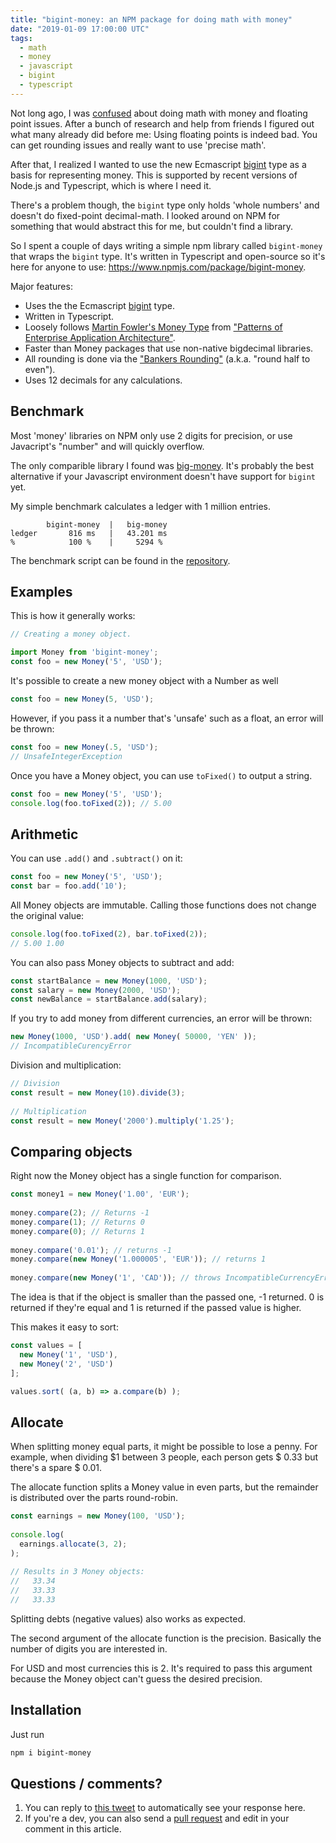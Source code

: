```yaml
---
title: "bigint-money: an NPM package for doing math with money"
date: "2019-01-09 17:00:00 UTC"
tags:
  - math
  - money
  - javascript
  - bigint
  - typescript
---
```


Not long ago, I was [confused][1] about doing math with money and floating
point issues. After a bunch of research and help from friends I figured out
what many already did before me: Using floating points is indeed bad. You can
get rounding issues and really want to use 'precise math'.

After that, I realized I wanted to use the new Ecmascript [bigint][2] type as
a basis for representing money. This is supported by recent versions of Node.js
and Typescript, which is where I need it.

There's a problem though, the `bigint` type only holds 'whole numbers' and
doesn't do fixed-point decimal-math. I looked around on NPM for something that
would abstract this for me, but couldn't find a library.

So I spent a couple of days writing a simple npm library called `bigint-money`
that wraps the `bigint` type. It's written in Typescript and open-source so
it's here for anyone to use: <https://www.npmjs.com/package/bigint-money>.

Major features:

* Uses the the Ecmascript [bigint][2] type.
* Written in Typescript.
* Loosely follows [Martin Fowler's Money Type][3] from
 ["Patterns of Enterprise Application Architecture"][4].
* Faster than Money packages that use non-native bigdecimal libraries.
* All rounding is done via the ["Bankers Rounding"][6] (a.k.a. "round
  half to even").
* Uses 12 decimals for any calculations.

Benchmark
---------

Most 'money' libraries on NPM only use 2 digits for precision, or use 
Javacript's "number" and will quickly overflow.

The only comparible library I found was [big-money][10]. It's probably
the best alternative if your Javascript environment doesn't have support
for `bigint` yet.

My simple benchmark calculates a ledger with 1 million entries.

```
        bigint-money  |   big-money
ledger       816 ms   |   43.201 ms
%            100 %    |     5294 %
```


The benchmark script can be found in the [repository][8].

Examples
--------

This is how it generally works:

```typescript
// Creating a money object.

import Money from 'bigint-money';
const foo = new Money('5', 'USD');
```

It's possible to create a new money object with a Number as well

```typescript
const foo = new Money(5, 'USD');
```

However, if you pass it a number that's 'unsafe' such as a float, an error will be thrown:

```typescript
const foo = new Money(.5, 'USD');
// UnsafeIntegerException
```

Once you have a Money object, you can use `toFixed()` to output a string.

```typescript
const foo = new Money('5', 'USD');
console.log(foo.toFixed(2)); // 5.00
```

Arithmetic
----------

You can use `.add()` and `.subtract()` on it:

```typescript
const foo = new Money('5', 'USD');
const bar = foo.add('10');
```

All Money objects are immutable. Calling those functions does not change the original value:

```typescript
console.log(foo.toFixed(2), bar.toFixed(2));
// 5.00 1.00
```

You can also pass Money objects to subtract and add:

```typescript
const startBalance = new Money(1000, 'USD');
const salary = new Money(2000, 'USD');
const newBalance = startBalance.add(salary);
```

If you try to add money from different currencies, an error will be thrown:

```typescript
new Money(1000, 'USD').add( new Money( 50000, 'YEN' ));
// IncompatibleCurencyError
```

Division and multiplication:

```typescript
// Division
const result = new Money(10).divide(3);
 
// Multiplication
const result = new Money('2000').multiply('1.25');
```

Comparing objects
-----------------

Right now the Money object has a single function for comparison.

```typescript
const money1 = new Money('1.00', 'EUR');
 
money.compare(2); // Returns -1
money.compare(1); // Returns 0
money.compare(0); // Returns 1
 
money.compare('0.01'); // returns -1
money.compare(new Money('1.000005', 'EUR')); // returns 1
 
money.compare(new Money('1', 'CAD')); // throws IncompatibleCurrencyError
```

The idea is that if the object is smaller than the passed one, -1 returned. 0 is returned if they're equal and 1 is returned if the passed value is higher.

This makes it easy to sort:

```typescript
const values = [
  new Money('1', 'USD'),
  new Money('2', 'USD')
];

values.sort( (a, b) => a.compare(b) );
```

Allocate
--------

When splitting money equal parts, it might be possible to lose a penny. For example, when dividing $1 between 3 people, each person gets $ 0.33 but there's a spare $ 0.01.

The allocate function splits a Money value in even parts, but the remainder is distributed over the parts round-robin.

```typescript
const earnings = new Money(100, 'USD');
 
console.log(
  earnings.allocate(3, 2);
);
 
// Results in 3 Money objects:
//   33.34
//   33.33
//   33.33
```

Splitting debts (negative values) also works as expected.

The second argument of the allocate function is the precision. Basically the number of digits you are interested in.

For USD and most currencies this is 2. It's required to pass this argument because the Money object can't guess the desired precision.


Installation
-----------

Just run

```sh
npm i bigint-money
```


Questions / comments?
---------------------

1. You can reply to [this tweet][8] to automatically see your response here.
2. If you're a dev, you can also send a [pull request][9] and edit in your
   comment in this article.

<!--

If you're writing a pull request, add you contribution above this
text. 

Example template:

[Name](https://example/yourwebsite) on Feb 1st, 2018
> I disagree with this article because you're a bad person

But also feel free to be creative!
-->

[1]: /currencies-floats/
[2]: https://github.com/tc39/proposal-bigint
[3]: https://martinfowler.com/eaaCatalog/money.html
[4]: https://amzn.to/2EezezD "Note: affiliate link"
[5]: https://caniuse.com/#search=bigint
[6]: http://wiki.c2.com/?BankersRounding
[7]: https://github.com/evert/bigint-money/tree/master/bench
[8]: about:blank
[9]: https://github.com/evert/evert.github.com/blob/master/_posts/2019/2019-01-23-bigint-money-typescript.md
[10]: https://www.npmjs.com/package/big-money
